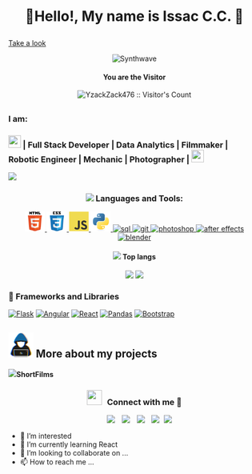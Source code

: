 # <p align="center">👋Hello!, My name is Issac C.C. 👋</p>
[Take a look](https://yzackzack476.github.io/)
<p align="center"><img src="https://thumbs.gfycat.com/GoodnaturedFondGaur-size_restricted.gif" alt="Synthwave" height="300" width="500"></p>

<!-- Numero de visita -->
<h4 align="center">You are the Visitor</h4>
<p align="center"><img src="https://profile-counter.glitch.me/{YzackZack476}/count.svg" alt="YzackZack476 :: Visitor's Count" /></p>

<!-- Mi descripcion -->
## <h3>I am:</h3>
### <img width="25" height="25" src="https://user-images.githubusercontent.com/98198234/201503530-590c9cd2-7486-40a4-a135-5af71dbd285b.png"/> | Full Stack Developer | Data Analytics | Filmmaker | Robotic Engineer | Mechanic | Photographer | <img width="25" height="25" src="https://user-images.githubusercontent.com/98198234/201503530-590c9cd2-7486-40a4-a135-5af71dbd285b.png"/> 

<!-- Barra de separacion -->
<img src="https://user-images.githubusercontent.com/73097560/115834477-dbab4500-a447-11eb-908a-139a6edaec5c.gif">
<br/>

<!-- Skills con programas -->
<h3 align="center">
  <img src="https://media2.giphy.com/media/QssGEmpkyEOhBCb7e1/giphy.gif?cid=ecf05e47a0n3gi1bfqntqmob8g9aid1oyj2wr3ds3mg700bl&rid=giphy.gif" width ="25">
  <b>Languages and Tools:</b></h3>

<p align="center"> 
  <a href="https://www.w3.org/html/" target="_blank"> 
    <img src="https://raw.githubusercontent.com/devicons/devicon/master/icons/html5/html5-original-wordmark.svg" alt="html5" width="40" height="40"/> 
  </a>
  <a href="https://www.w3schools.com/css/" target="_blank"> 
    <img src="https://raw.githubusercontent.com/devicons/devicon/master/icons/css3/css3-original-wordmark.svg" alt="css3" width="40" height="40"/> 
  </a> 
  <a href="https://developer.mozilla.org/en-US/docs/Web/JavaScript" target="_blank"> 
    <img src="https://raw.githubusercontent.com/devicons/devicon/master/icons/javascript/javascript-original.svg" alt="javascript" width="40" height="40"/> 
  </a>  
  <a href="https://www.python.org" target="_blank"> 
    <img src="https://raw.githubusercontent.com/devicons/devicon/master/icons/python/python-original.svg" alt="python" width="40" height="40"/> 
  </a>  
  <a href="https://www.google.com/" target="_blank"> 
    <img src="https://user-images.githubusercontent.com/98198234/201507597-b40a696d-2b52-4b98-b7d3-636d4c8d1316.png" alt="sql" width="40" height="40"/> 
  </a>
  <a href="https://git-scm.com/" target="_blank"> 
    <img src="https://www.vectorlogo.zone/logos/git-scm/git-scm-icon.svg" alt="git" width="40" height="40"/> 
  </a>
  <a href="https://git-scm.com/" target="_blank"> 
    <img src="https://cdn-icons-png.flaticon.com/512/5210/5210800.png" alt="photoshop" width="40" height="40"/> 
  </a>
  <a href="https://git-scm.com/" target="_blank"> 
    <img src="https://cdn-icons-png.flaticon.com/512/5210/5210884.png" alt="after effects" width="40" height="40"/> 
  </a>
  <a href="https://git-scm.com/" target="_blank"> 
    <img src="https://cdn.icon-icons.com/icons2/1508/PNG/512/blender_103868.png" alt="blender" width="40" height="40"/> 
  </a>
</p>


<!--  Skills programming -->
<h4 align="center">
  <img src="https://media.giphy.com/media/iY8CRBdQXODJSCERIr/giphy.gif" width="25"> 
  <b>Top langs</b>
</h4>
<p align= "center">
  <img height= "150" src="https://github-readme-stats.vercel.app/api?username=YzackZack476&theme=react&show_icons=true&include_all_commits=true" />
  <img height= "150" src="https://github-readme-stats.vercel.app/api/top-langs/?username=YzackZack476&theme=react&layout=compact" />
</p>

### 🧰 Frameworks and Libraries

<p>
<!--     <a href="#"><img alt="Keras" src="https://img.shields.io/badge/Keras%20-%23D00000.svg?logo=Keras&logoColor=white"></a> -->
<!--     <a href="#"><img alt="NumPy" src="https://img.shields.io/badge/Numpy%20-%23013243.svg?logo=numpy&logoColor=white"></a> -->
    <a href="#"><img alt="Flask" src="https://img.shields.io/badge/Flask-092E20?style=for-the-badge&logo=flask&logoColor=white"></a>
    <a href="#"><img alt="Angular" src="https://img.shields.io/badge/Angular-092E20?style=for-the-badge&logo=angular&logoColor=white"></a>
    <a href="#"><img alt="React" src="https://img.shields.io/badge/React-20232A?style=for-the-badge&logo=react&logoColor=61DAFB"></a>
    <a href="#"><img alt="Pandas" src="https://img.shields.io/badge/Pandas%20-%23150458.svg?logo=pandas&logoColor=white"></a>
<!--     <a href="#"><img alt="TensorFlow" src="https://img.shields.io/badge/TensorFlow%20-%23FF6F00.svg?logo=TensorFlow&logoColor=white"></a> -->
<!--     <a href="#"><img alt="React Native" src="https://img.shields.io/badge/React_Native-20232A?style=for-the-badge&logo=react&logoColor=61DAFB"></a> -->
    <a href="#"><img alt="Bootstrap" src="https://img.shields.io/badge/Bootstrap-563D7C?style=for-the-badge&logo=bootstrap&logoColor=white"></a>
</p>


<!-- My jobs -->
## <picture><img src = "https://github.com/0xAbdulKhalid/0xAbdulKhalid/raw/main/assets/mdImages/about_me.gif" width = 50px></picture>  <b>More about my projects</b>

<img src="https://cdn-icons-png.flaticon.com/512/745/745752.png" width ="50"><b>ShortFilms</b>
<!-- * <a href="https://youtu.be/ouXezJ8Wgf4" target="_blanck">REMANENTE</a>
* <a href="https://youtu.be/ZTXHlybyxQE" target="_blanck">A TIEMPO</a>
* <a href="https://youtu.be/i5TP1_cG8-E" target="_blanck">EN BLANCO Y NEGRO SIN EL BLANCO</a>
* <a href="https://youtu.be/SmtaxlThpK4" target="_blanck">MINI DOCUMENTAL REDES NEURONALES</a>
* <a href="https://youtu.be/mghQe3J5L70" target="_blanck">JOE DYLAN (TEASER)</a>



 -->





<!-- Contact with me -->
<h3 align="center" > <img src="https://media.giphy.com/media/iY8CRBdQXODJSCERIr/giphy.gif" width="30" height="30" style="margin-right: 10px;">Connect with me 🤝 </h3>

<p align="center">
<div align="center"  class="icons-social" style="margin-left: 10px;">
	<a style="margin-left: 10px;"  target="_blank" href="www.linkedin.com/in/issac-corona-cordoba">
		<img src="https://img.icons8.com/doodle/40/000000/linkedin--v2.png"></a>
     <a style="margin-left: 10px;" target="_blank" href="https://github.com/YzackZack476">
		<img src="https://img.icons8.com/doodle/40/000000/github--v1.png"></a>
	<!-- <a style="margin-left: 10px;" target="_blank" href="https://stackoverflow.com/users/12053852/saurabh-chavan?tab=profile">
		<img src="https://img.icons8.com/external-tal-revivo-color-tal-revivo/40/000000/external-stack-overflow-is-a-question-and-answer-site-for-professional-logo-color-tal-revivo.png"></a> -->
     <a style="margin-left: 10px;" target="_blank" href="https://www.instagram.com/yzackcc476/">
		<img src="https://img.icons8.com/doodle/40/000000/instagram-new--v2.png"></a>
	<!-- <a style="margin-left: 10px;" target="_blank" href="https://twitter.com/100rabhcsmc">
		<img src="https://img.icons8.com/doodle/1x/twitter-squared--v2.png" ></a> -->
	<a style="margin-left: 10px;" target="_blank" href="https://www.youtube.com/channel/UC-ZdNkKNHC6KguDqNFKO2Nw?view_as=subscriber">
		<img src="https://img.icons8.com/doodle/1x/youtube--v2.png" ></a>
	<a style="margin-left: 5px;" target="_blank" href="https://github.com/YzackZack476/YzackZack476/blob/836effe535b4022ac83c99b1fd54ed9d52fa58cc/src/CV.png">
		<img src="https://img.icons8.com/plasticine/0.5x/resume.png" ></a>
</div>
</p>




- 👀 I’m interested
- 🌱 I’m currently learning React
- 💞️ I’m looking to collaborate on ...
- 📫 How to reach me ...

<!---
YzackZack476/YzackZack476 is a ✨ special ✨ repository because its `README.md` (this file) appears on your GitHub profile.
You can click the Preview link to take a look at your changes.
--->
